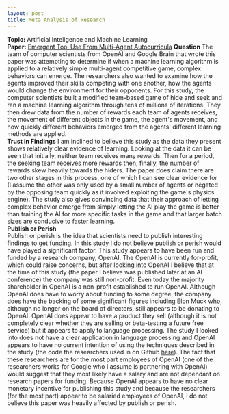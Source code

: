 ```yaml
---
layout: post
title: Meta Analysis of Research
---
```

**Topic:** Artificial Inteligence and Machine Learning  
**Paper:** [Emergent Tool Use From Multi-Agent Autocurricula](https://arxiv.org/pdf/1909.07528.pdf)
**Question**
The team of computer scientists from OpenAI and Google Brain that wrote this paper was attempting to determine if when a machine learning algorithm is applied to a relatively simple multi-agent competitive game, complex behaviors can emerge. The researchers also wanted to examine how the agents improved their skills competing with one another, how the agents would change the environment for their opponents. For this study, the computer scientists built a modified team-based game of hide and seek and ran a machine learning algorithm through tens of millions of iterations. They then drew data from the number of rewards each team of agents receives, the movement of different objects in the game, the agent's movement, and how quickly different behaviors emerged from the agents' different learning methods are applied.  
**Trust in Findings**
I am inclined to believe this study as the data they present shows relatively clear evidence of learning. Looking at the data it can be seen that initially, neither team receives many rewards. Then for a period, the seeking team receives more rewards then, finally, the number of rewards skew heavily towards the hiders. The paper does claim there are two other stages in this process, one of which I can see clear evidence for (I assume the other was only used by a small number of agents or negated by the opposing team quickly as it involved exploiting the game's physics engine). The study also gives convincing data that their approach of letting complex behavior emerge from simply letting the AI play the game is better than training the AI for more specific tasks in the game and that larger batch sizes are conducive to faster learning.  
**Publish or Perish**  
Publish or perish is the idea that scientists need to publish interesting findings to get funding. In this study I do not believe publish or perish would have played a significant factor. This study appears to have been run and funded by a research company, OpenAI. The OpenAI is currently for-profit, which could raise concerns, but after looking into OpenAI I believe that at the time of this study (the paper I believe was published later at an AI conference) the company was still non-profit. Even today the majority shareholder in OpenAI is a non-profit established to run OpenAI. Although OpenAI does have to worry about funding to some degree, the company does have the backing of some significant figures including Elon Muck who, although no longer on the board of directors, still appears to be donating to OpenAI. OpenAI does appear to have a product they sell (although it is not completely clear whether they are selling or beta-testing a future free service) but it appears to apply to language processing. The study I looked into does not have a clear application in language processing and OpenAI appears to have no current intention of using the techniques described in the study (the code the researchers used in on Github [here](https://github.com/openai/multi-agent-emergence-environments)). The fact that these researchers are for the most part employees of OpenAI (one of the researchers works for Google who I assume is partnering with OpenAI) would suggest that they most likely have a salary and are not dependant on research papers for funding. Because OpenAI appears to have no clear monetary incentive for publishing this study and because the researchers (for the most part) appear to be salaried employees of OpenAI, I do not believe this paper was heavily affected by publish or perish.
